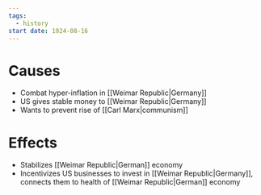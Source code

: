 ```yaml
---
tags:
  - history
start date: 1924-08-16
---
```

# Causes
- Combat hyper-inflation in [[Weimar Republic|Germany]]
- US gives stable money to [[Weimar Republic|Germany]]
- Wants to prevent rise of [[Carl Marx|communism]]
# Effects
- Stabilizes [[Weimar Republic|German]] economy
- Incentivizes US businesses to invest in [[Weimar Republic|Germany]], connects them to health of [[Weimar Republic|German]] economy